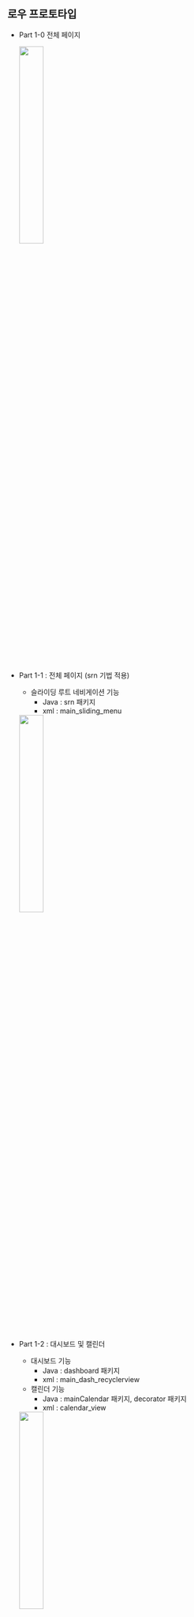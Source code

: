 ## 로우 프로토타입

- Part 1-0 전체 페이지

  <img src="https://user-images.githubusercontent.com/17956765/111074762-f2e14380-8527-11eb-907b-beab475e29a6.jpg" width="32%" height="32%">

- Part 1-1 : 전체 페이지 (srn 기법 적용)
  - 슬라이딩 루트 네비게이션 기능
    - Java : srn 패키지
    - xml : main_sliding_menu  

  <img src="https://user-images.githubusercontent.com/17956765/111292595-add62200-868b-11eb-98de-cd5f149f2ab1.gif" width="32%" height="32%">

- Part 1-2 : 대시보드 및 캘린더
  - 대시보드 기능
    - Java : dashboard 패키지
    - xml : main_dash_recyclerview
  - 캘린더 기능
    - Java : mainCalendar 패키지, decorator 패키지
    - xml : calendar_view  
  
  <img src="https://user-images.githubusercontent.com/17956765/111982769-b5467100-8b4c-11eb-96c6-cfa9eb9356ac.gif" width="32%" height="32%">
